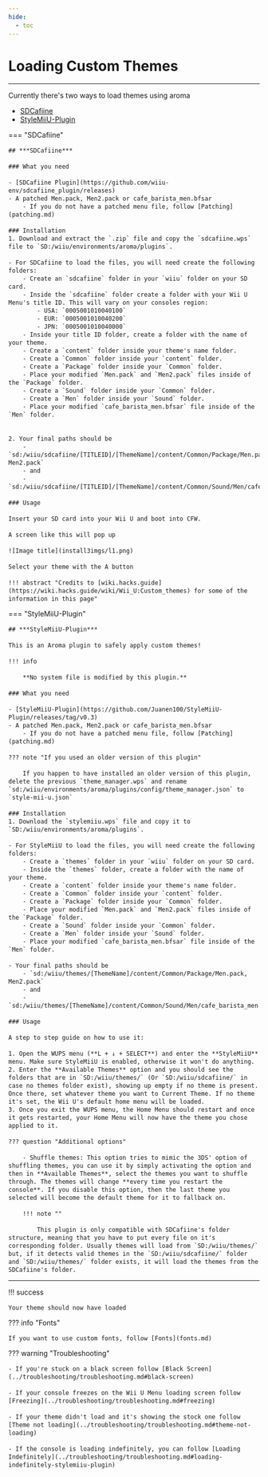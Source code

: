 ```yaml
---
hide:
  - toc
---
```


# Loading Custom Themes

--------------

Currently there's two ways to load themes using aroma

- [SDCafiine](#__tabbed_1_1)
- [StyleMiiU-Plugin](#__tabbed_1_2)

=== "SDCafiine"

    ## ***SDCafiine***

    ### What you need

    - [SDCafiine Plugin](https://github.com/wiiu-env/sdcafiine_plugin/releases)
    - A patched Men.pack, Men2.pack or cafe_barista_men.bfsar
        - If you do not have a patched menu file, follow [Patching](patching.md)

    ### Installation
    1. Download and extract the `.zip` file and copy the `sdcafiine.wps` file to `SD:/wiiu/environments/aroma/plugins`.

    - For SDCafiine to load the files, you will need create the following folders: 
        - Create an `sdcafiine` folder in your `wiiu` folder on your SD card.
        - Inside the `sdcafiine` folder create a folder with your Wii U Menu's title ID. This will vary on your consoles region: 
            - USA: `0005001010040100`
            - EUR: `0005001010040200`
            - JPN: `0005001010040000`
        - Inside your title ID folder, create a folder with the name of your theme.
        - Create a `content` folder inside your theme's name folder.
        - Create a `Common` folder inside your `content` folder.
        - Create a `Package` folder inside your `Common` folder.
        - Place your modified `Men.pack` and `Men2.pack` files inside of the `Package` folder.
        - Create a `Sound` folder inside your `Common` folder.
        - Create a `Men` folder inside your `Sound` folder.
        - Place your modified `cafe_barista_men.bfsar` file inside of the `Men` folder.


    2. Your final paths should be
        - `sd:/wiiu/sdcafiine/[TITLEID]/[ThemeName]/content/Common/Package/Men.pack, Men2.pack`
        - and
        - `sd:/wiiu/sdcafiine/[TITLEID]/[ThemeName]/content/Common/Sound/Men/cafe_barista_men.bfsar`

    ### Usage

    Insert your SD card into your Wii U and boot into CFW.

    A screen like this will pop up

    ![Image title](install3imgs/l1.png)

    Select your theme with the A button

    !!! abstract "Credits to [wiki.hacks.guide](https://wiki.hacks.guide/wiki/Wii_U:Custom_themes) for some of the information in this page"

=== "StyleMiiU-Plugin"

    ## ***StyleMiiU-Plugin***

    This is an Aroma plugin to safely apply custom themes!

    !!! info

        **No system file is modified by this plugin.**

    ### What you need

    - [StyleMiiU-Plugin](https://github.com/Juanen100/StyleMiiU-Plugin/releases/tag/v0.3)
    - A patched Men.pack, Men2.pack or cafe_barista_men.bfsar
        - If you do not have a patched menu file, follow [Patching](patching.md)

    ??? note "If you used an older version of this plugin"

        If you happen to have installed an older version of this plugin, delete the previous `theme_manager.wps` and rename `sd:/wiiu/environments/aroma/plugins/config/theme_manager.json` to `style-mii-u.json`

    ### Installation
    1. Download the `stylemiiu.wps` file and copy it to `SD:/wiiu/environments/aroma/plugins`.

    - For StyleMiiU to load the files, you will need create the following folders: 
        - Create a `themes` folder in your `wiiu` folder on your SD card.
        - Inside the `themes` folder, create a folder with the name of your theme.
        - Create a `content` folder inside your theme's name folder.
        - Create a `Common` folder inside your `content` folder.
        - Create a `Package` folder inside your `Common` folder.
        - Place your modified `Men.pack` and `Men2.pack` files inside of the `Package` folder.
        - Create a `Sound` folder inside your `Common` folder.
        - Create a `Men` folder inside your `Sound` folder.
        - Place your modified `cafe_barista_men.bfsar` file inside of the `Men` folder.

    - Your final paths should be
        - `sd:/wiiu/themes/[ThemeName]/content/Common/Package/Men.pack, Men2.pack`
        - and
        - `sd:/wiiu/themes/[ThemeName]/content/Common/Sound/Men/cafe_barista_men.bfsar`

    ### Usage

    A step to step guide on how to use it:

    1. Open the WUPS menu (**L + ↓ + SELECT**) and enter the **StyleMiiU** menu. Make sure StyleMiiU is enabled, otherwise it won't do anything.
    2. Enter the **Available Themes** option and you should see the folders that are in `SD:/wiiu/themes/` (Or `SD:/wiiu/sdcafiine/` in case no themes folder exist), showing up empty if no theme is present. Once there, set whatever theme you want to Current Theme. If no theme it's set, the Wii U's default home menu will be loaded.
    3. Once you exit the WUPS menu, the Home Menu should restart and once it gets restarted, your Home Menu will now have the theme you chose applied to it.

    ??? question "Additional options"

        - Shuffle themes: This option tries to mimic the 3DS' option of shuffling themes, you can use it by simply activating the option and then in **Available Themes**, select the themes you want to shuffle through. The themes will change **every time you restart the console**. If you disable this option, then the last theme you selected will become the default theme for it to fallback on.

        !!! note ""

            This plugin is only compatible with SDCafiine's folder structure, meaning that you have to put every file on it's corresponding folder. Usually themes will load from `SD:/wiiu/themes/` but, if it detects valid themes in the `SD:/wiiu/sdcafiine/` folder and `SD:/wiiu/themes/` folder exists, it will load the themes from the SDCafiine's folder.

-----------------

!!! success

    Your theme should now have loaded

??? info "Fonts"

    If you want to use custom fonts, follow [Fonts](fonts.md)

??? warning "Troubleshooting"

    - If you're stuck on a black screen follow [Black Screen](../troubleshooting/troubleshooting.md#black-screen)

    - If your console freezes on the Wii U Menu loading screen follow [Freezing](../troubleshooting/troubleshooting.md#freezing)

    - If your theme didn't load and it's showing the stock one follow [Theme not loading](../troubleshooting/troubleshooting.md#theme-not-loading)

    - If the console is loading indefinitely, you can follow [Loading Indefinitely](../troubleshooting/troubleshooting.md#loading-indefinitely-stylemiiu-plugin)
